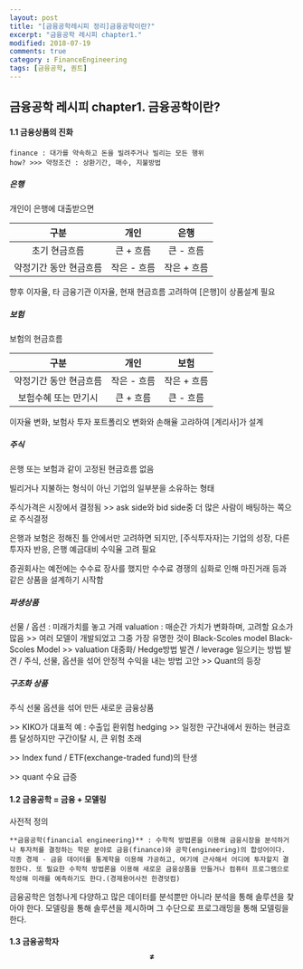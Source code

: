```yaml
---
layout: post
title: "[금융공학레시피 정리]금융공학이란?"
excerpt: "금융공학 레시피 chapter1."
modified: 2018-07-19
comments: true
category : FinanceEngineering
tags: [금융공학, 퀀트]
---
```



금융공학 레시피 chapter1. 금융공학이란?
--------------------------------------------------------------------------------------------

#### 1.1 금융상품의 진화
    finance : 대가를 약속하고 돈을 빌려주거나 빌리는 모든 행위
    how? >>> 약정조건 : 상환기간, 매수, 지불방법
    
##### 은행
개인이 은행에 대출받으면

| 구분                 | 개인       | 은행        | 
| :-----------------: | :-------: | :--------: | 
| 초기 현금흐름          | 큰 + 흐름  | 큰 - 흐름    |
| 약정기간 동안 현금흐름   | 작은 - 흐름 | 작은 + 흐름   |

향후 이자율, 타 금융기관 이자율, 현재 현금흐름 고려하여 [은행]이 상품설계 필요

##### 보험
보험의 현금흐름

| 구분                 | 개인       | 보험       | 
| :-----------------: | :-------: | :--------: | 
| 약정기간 동안 현금흐름  | 작은 - 흐름  | 작은 + 흐름  |
| 보험수혜 또는 만기시   | 큰 + 흐름 | 큰 - 흐름   |

이자율 변화, 보험사 투자 포트폴리오 변화와 손해율 고랴하여 [계리사]가 설계

##### 주식
은행 또는 보험과 같이 고정된 현금흐름 없음

빌리거나 지불하는 형식이 아닌 기업의 일부분을 소유하는 형태

주식가격은 시장에서 결정됨 >> ask side와 bid side중 더 많은 사람이 배팅하는 쪽으로 주식결정

은행과 보험은 정해진 틀 안에서만 고려하면 되지만, [주식투자자]는 기업의 성장, 다른 투자자 반응, 은행 예금대비 수익율 고려 필요

증권회사는 예전에는 수수료 장사를 했지만 수수료 경쟁의 심화로 인해 마진거래 등과 같은 상품을 설계하기 시작함

##### 파생상품
선물 / 옵션 : 미래가치를 놓고 거래
valuation : 매순간 가치가 변화하며, 고려할 요소가 많음 >> 여러 모델이 개발되었고 그중 가장 유명한 것이 Black-Scoles model 
Black-Scoles Model >> valuation 대중화/ Hedge방법 발견 / leverage 일으키는 방법 발견 / 주식, 선물, 옵션을 섞어 안정적 수익을 내는 방법 고안 >> Quant의 등장

##### 구조화 상품
주식 선물 옵션을 섞어 만든 새로운 금융상품

\>> KIKO가 대표적 예 : 수출입 환위험 hedging >> 일정한 구간내에서 원하는 현금흐름 달성하지만 구간이탈 시, 큰 위험 초래

\>> Index fund / ETF(exchange-traded fund)의 탄생
 
\>> quant 수요 급증

#### 1.2 금융공학 = 금융 + 모델링
사전적 정의

    **금융공학(financial engineering)** : 수학적 방법론을 이용해 금융시장을 분석하거나 투자처를 결정하는 학문 분야로 금융(finance)와 공학(engineering)의 합성어이다. 각종 경제 - 금융 데이터를 통계학을 이용해 가공하고, 여기에 근사해서 어디에 투자할지 결정한다. 또 필요한 수학적 방법론을 이용해 새로운 금융상품을 만들거나 컴퓨터 프로그램으로 작성해 미래를 예측하기도 한다.(경제용어사전 한경덧컴)

금융공학은 엄청나게 다양하고 많은 데이터를 분석뿐만 아니라 분석을 통해 솔루션을 찾아야 한다. 모델링을 통해 솔루션을 제시하며 그 수단으로 프로그래밍을 통해 모델링을 한다.

#### 1.3 금융공학자 $$\neq$$ 


    
